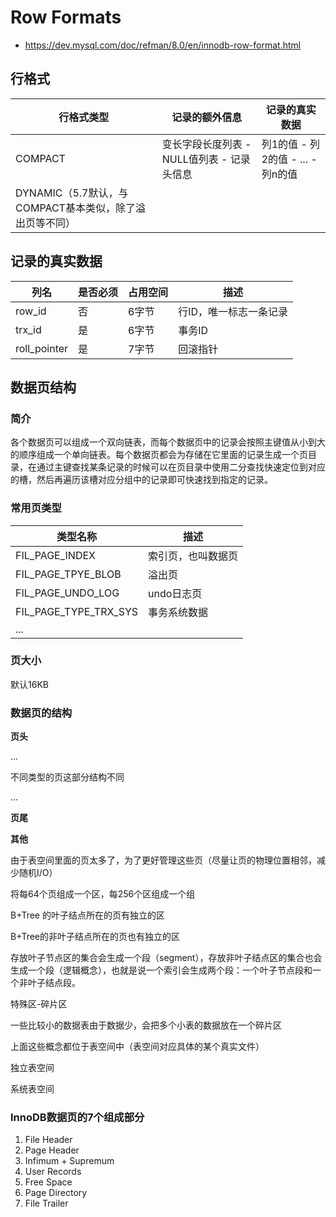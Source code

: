 # Row Formats
- https://dev.mysql.com/doc/refman/8.0/en/innodb-row-format.html

## 行格式
| 行格式类型 | 记录的额外信息 | 记录的真实数据 |
|--------|--------|--------|
| COMPACT | 变长字段长度列表 - NULL值列表 - 记录头信息 | 列1的值 - 列2的值 - ... - 列n的值 |
| DYNAMIC（5.7默认，与COMPACT基本类似，除了溢出页等不同） |  |  |


## 记录的真实数据
| 列名 | 是否必须 | 占用空间 | 描述 |
|--------|--------|--------|---|
| row_id | 否 | 6字节 | 行ID，唯一标志一条记录 |
| trx_id | 是 | 6字节 | 事务ID |
| roll_pointer | 是 | 7字节 | 回滚指针 |


## 数据页结构
### 简介

各个数据页可以组成一个双向链表，而每个数据页中的记录会按照主键值从小到大的顺序组成一个单向链表。每个数据页都会为存储在它里面的记录生成一个页目录，在通过主键查找某条记录的时候可以在页目录中使用二分查找快速定位到对应的槽，然后再遍历该槽对应分组中的记录即可快速找到指定的记录。

### 常用页类型

| 类型名称 | 描述 |
| --- | --- |
| FIL_PAGE_INDEX | 索引页，也叫数据页 |
| FIL_PAGE_TPYE_BLOB | 溢出页 |
| FIL_PAGE_UNDO_LOG | undo日志页 |
| FIL_PAGE_TYPE_TRX_SYS | 事务系统数据 |
| ... |  |

### 页大小

默认16KB

### 数据页的结构

**页头**

...

不同类型的页这部分结构不同

...

**页尾**

**其他**

由于表空间里面的页太多了，为了更好管理这些页（尽量让页的物理位置相邻，减少随机I/O）

将每64个页组成一个区，每256个区组成一个组

B+Tree 的叶子结点所在的页有独立的区

B+Tree的非叶子结点所在的页也有独立的区

存放叶子节点区的集合会生成一个段（segment），存放非叶子结点区的集合也会生成一个段（逻辑概念），也就是说一个索引会生成两个段：一个叶子节点段和一个非叶子结点段。

特殊区-碎片区

一些比较小的数据表由于数据少，会把多个小表的数据放在一个碎片区

上面这些概念都位于表空间中（表空间对应具体的某个真实文件）

独立表空间

系统表空间

### InnoDB数据页的7个组成部分

1. File Header
2. Page Header
3. Infimum + Supremum
4. User Records
5. Free Space
6. Page Directory
7. File Trailer
